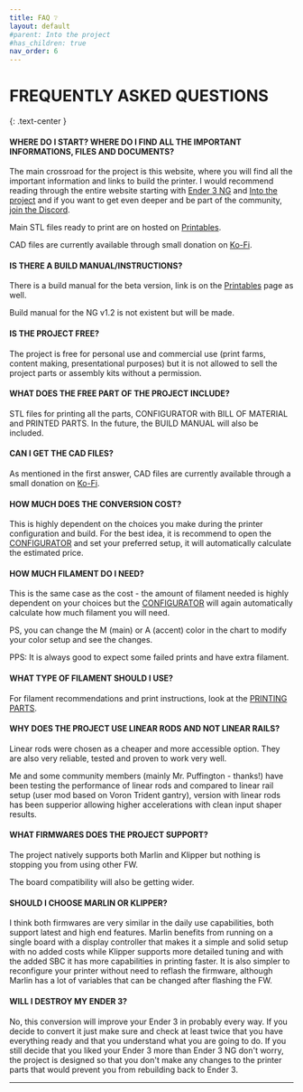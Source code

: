 ```yaml
---
title: FAQ ❔
layout: default
#parent: Into the project
#has_children: true
nav_order: 6
---
```

# FREQUENTLY ASKED QUESTIONS
{: .text-center }
#### WHERE DO I START? WHERE DO I FIND ALL THE IMPORTANT INFORMATIONS, FILES AND DOCUMENTS?
The main crossroad for the project is this website, where you will find all the important information and links to build the printer.
I would recommend reading through the entire website starting with [Ender 3 NG] and [Into the project] and if you want to get even deeper and be part of the community, [join the Discord].

Main STL files ready to print are on hosted on [Printables].

CAD files are currently available through small donation on [Ko-Fi].

#### IS THERE A BUILD MANUAL/INSTRUCTIONS?
There is a build manual for the beta version, link is on the [Printables] page as well.

Build manual for the NG v1.2 is not existent but will be made.

#### IS THE PROJECT FREE?
The project is free for personal use and commercial use (print farms, content making, presentational purposes) but it is not allowed to sell the project parts or assembly kits without a permission.

#### WHAT DOES THE FREE PART OF THE PROJECT INCLUDE?
STL files for printing all the parts, CONFIGURATOR with BILL OF MATERIAL and PRINTED PARTS. In the future, the BUILD MANUAL will also be included.

#### CAN I GET THE CAD FILES?
As mentioned in the first answer, CAD files are currently available through a small donation on [Ko-Fi].

#### HOW MUCH DOES THE CONVERSION COST?
This is highly dependent on the choices you make during the printer configuration and build. For the best idea, it is recommend to open the [CONFIGURATOR] and set your preferred setup, it will automatically calculate the estimated price.

#### HOW MUCH FILAMENT DO I NEED?
This is the same case as the cost - the amount of filament needed is highly dependent on your choices but the [CONFIGURATOR] will again automatically calculate how much filament you will need.

PS, you can change the M (main) or A (accent) color in the chart to modify your color setup and see the changes.

PPS: It is always good to expect some failed prints and have extra filament.

#### WHAT TYPE OF FILAMENT SHOULD I USE?
For filament recommendations and print instructions, look at the [PRINTING PARTS].

#### WHY DOES THE PROJECT USE LINEAR RODS AND NOT LINEAR RAILS?
Linear rods were chosen as a cheaper and more accessible option. They are also very reliable, tested and proven to work very well.

Me and some community members (mainly Mr. Puffington - thanks!) have been testing the performance of linear rods and compared to linear rail setup (user mod based on Voron Trident gantry), version with linear rods has been supperior allowing higher accelerations with clean input shaper results.

#### WHAT FIRMWARES DOES THE PROJECT SUPPORT?
The project natively supports both Marlin and Klipper but nothing is stopping you from using other FW.

The board compatibility will also be getting wider.

#### SHOULD I CHOOSE MARLIN OR KLIPPER?
I think both firmwares are very similar in the daily use capabilities, both support latest and high end features. Marlin benefits from running on a single board with a display controller that makes it a simple and solid setup with no added costs while Klipper supports more detailed tuning and with the added SBC it has more capabilities in printing faster. It is also simpler to reconfigure your printer without need to reflash the firmware, although Marlin has a lot of variables that can be changed after flashing the FW.

#### WILL I DESTROY MY ENDER 3?
No, this conversion will improve your Ender 3 in probably every way. If you decide to convert it just make sure and check at least twice that you have everything ready and that you understand what you are going to do. If you still decide that you liked your Ender 3 more than Ender 3 NG don't worry, the project is designed so that you don't make any changes to the printer parts that would prevent you from rebuilding back to Ender 3.

---
[Ender 3 NG]: https://rh3d.github.io/E3NG_docs/
[Into the project]: https://rh3d.github.io/E3NG_docs/into.html
[join the Discord]: https://discord.com/invite/Zkvu6uu2AR
[Printables]: https://www.printables.com/en/model/469280
[Ko-Fi]: https://ko-fi.com/rh3dcz
[CONFIGURATOR]: https://rh3d.github.io/E3NG_docs/into.html
[PRINTING PARTS]: https://rh3d.github.io/E3NG_docs/printing.html

